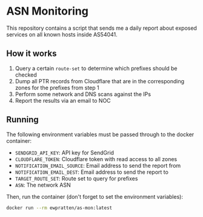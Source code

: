 # ASN Monitoring

This repository contains a script that sends me a daily report about exposed services on all known hosts inside AS54041.

## How it works

1. Query a certain `route-set` to determine which prefixes should be checked
2. Dump all PTR records from Cloudflare that are in the corresponding zones for the prefixes from step 1
3. Perform some network and DNS scans against the IPs
4. Report the results via an email to NOC

## Running

The following environment variables must be passed through to the docker container:

- `SENDGRID_API_KEY`: API key for SendGrid
- `CLOUDFLARE_TOKEN`: Cloudflare token with read access to all zones
- `NOTIFICATION_EMAIL_SOURCE`: Email address to send the report from
- `NOTIFICATION_EMAIL_DEST`: Email address to send the report to
- `TARGET_ROUTE_SET`: Route set to query for prefixes
- `ASN`: The network ASN

Then, run the container (don't forget to set the environment variables):

```bash
docker run --rm ewpratten/as-mon:latest
```
